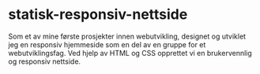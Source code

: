 # statisk-responsiv-nettside
Som et av mine første prosjekter innen webutvikling, designet og utviklet jeg en responsiv hjemmeside som en del av en gruppe for et webutviklingsfag. Ved hjelp av HTML og CSS opprettet vi en brukervennlig og responsiv nettside.
